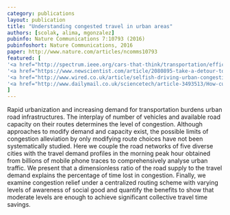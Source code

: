 ```yaml
---
category: publications
layout: publication
title: "Understanding congested travel in urban areas"
authors: [scolak, alima, mgonzalez]
pubinfo: Nature Communications 7:10793 (2016)
pubinfoshort: Nature Communications, 2016
paper: http://www.nature.com/articles/ncomms10793
featured: [
'<a href="http://spectrum.ieee.org/cars-that-think/transportation/efficiency/cooperative-route-planning-could-make-driving-slightly-less-terrible-for-everyone">IEEE Spectrum</a>',
'<a href="https://www.newscientist.com/article/2080895-take-a-detour-to-improve-traffic-for-everyone-else/">New Scientist</a>',
'<a href="http://www.wired.co.uk/article/selfish-driving-urban-congestion-socially-aware-gps">Wired UK</a>', 
'<a href="http://www.dailymail.co.uk/sciencetech/article-3493513/How-cut-commute-Time-lost-traffic-reduced-drivers-agree-longer-journeys.html">Daily Mail</a>', 
]
---
```

Rapid urbanization and increasing demand for transportation burdens urban road infrastructures. The interplay of number of vehicles and available road capacity on their routes determines the level of congestion. Although approaches to modify demand and capacity exist, the possible limits of congestion alleviation by only modifying route choices have not been systematically studied. Here we couple the road networks of five diverse cities with the travel demand profiles in the morning peak hour obtained from billions of mobile phone traces to comprehensively analyse urban traffic. We present that a dimensionless ratio of the road supply to the travel demand explains the percentage of time lost in congestion. Finally, we examine congestion relief under a centralized routing scheme with varying levels of awareness of social good and quantify the benefits to show that moderate levels are enough to achieve significant collective travel time savings.
